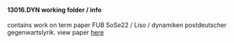 #### 13016.DYN working folder / info
contains work on term paper FUB SoSe22 / Liso / dynamiken postdeutscher gegenwartslyrik. 
view paper [here](https://school.dh-index.org/public/papers/013)